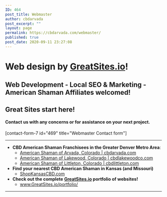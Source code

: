 ```yaml
---
ID: 464
post_title: Webmaster
author: cbdarvada
post_excerpt: ""
layout: page
permalink: https://cbdarvada.com/webmaster/
published: true
post_date: 2020-09-11 23:27:08
---
```

<!-- wp:heading {"level":1} -->
<h1>Web design by <a href="http://greatsites.io/">GreatSites.io</a>! </h1>
<!-- /wp:heading -->

<!-- wp:heading -->
<h2>Web Development - Local SEO &amp; Marketing - American Shaman Affiliates welcomed!</h2>
<!-- /wp:heading -->

<!-- wp:heading -->
<h2>Great Sites start here!</h2>
<!-- /wp:heading -->

<!-- wp:heading {"level":4} -->
<h4>Contact us with any concerns or for assistance on your next project. </h4>
<!-- /wp:heading -->

<!-- wp:shortcode -->
[contact-form-7 id="469" title="Webmaster Contact form"]
<!-- /wp:shortcode -->

<!-- wp:separator -->
<hr class="wp-block-separator"/>
<!-- /wp:separator -->

<!-- wp:list -->
<ul id="block-fdfa2917-c235-4501-b754-fa6a8129e391"><li><strong>CBD American Shaman Franchisees in the Greater Denver Metro Area</strong>:<ul><li><a href="https://cbdarvada.com/">American Shaman of Arvada, Colorado | cbdarvada.com</a></li><li><a href="https://cbdlakewoodco.com/">American Shaman of Lakewood, Colorado | cbdlakewoodco.com</a></li><li><a href="https://cbdlittleton.com/">American Shaman of Littleton, Colorado&nbsp;| cbdlittleton.com</a></li></ul></li><li><strong>Find your nearest CBD American Shaman in Kansas (and Missouri)</strong><ul><li><a href="https://shopkansascbd.com/">ShopKansasCBD.com</a></li></ul></li><li><strong>Check out the&nbsp;complete</strong>&nbsp;<strong><a href="https://greatsites.io/">GreatSites.io</a>&nbsp;portfolio of websites!</strong><ul><li><a href="https://greatsites.io/portfolio">www.GreatSites.io/portfolio/</a></li></ul></li></ul>
<!-- /wp:list -->

<!-- wp:separator -->
<hr class="wp-block-separator"/>
<!-- /wp:separator -->